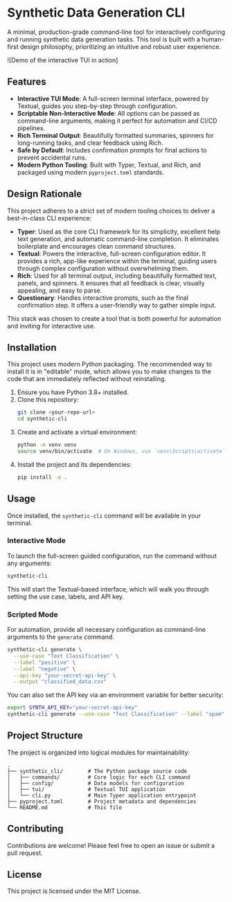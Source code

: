# Synthetic Data Generation CLI

A minimal, production-grade command-line tool for interactively configuring and running synthetic data generation tasks. This tool is built with a human-first design philosophy, prioritizing an intuitive and robust user experience.

\![Demo of the interactive TUI in action]

## Features

  * **Interactive TUI Mode**: A full-screen terminal interface, powered by Textual, guides you step-by-step through configuration.
  * **Scriptable Non-Interactive Mode**: All options can be passed as command-line arguments, making it perfect for automation and CI/CD pipelines.
  * **Rich Terminal Output**: Beautifully formatted summaries, spinners for long-running tasks, and clear feedback using Rich.
  * **Safe by Default**: Includes confirmation prompts for final actions to prevent accidental runs.
  * **Modern Python Tooling**: Built with Typer, Textual, and Rich, and packaged using modern `pyproject.toml` standards.

## Design Rationale

This project adheres to a strict set of modern tooling choices to deliver a best-in-class CLI experience:

  - **Typer**: Used as the core CLI framework for its simplicity, excellent help text generation, and automatic command-line completion. It eliminates boilerplate and encourages clean command structures.
  - **Textual**: Powers the interactive, full-screen configuration editor. It provides a rich, app-like experience within the terminal, guiding users through complex configuration without overwhelming them.
  - **Rich**: Used for all terminal output, including beautifully formatted text, panels, and spinners. It ensures that all feedback is clear, visually appealing, and easy to parse.
  - **Questionary**: Handles interactive prompts, such as the final confirmation step. It offers a user-friendly way to gather simple input.

This stack was chosen to create a tool that is both powerful for automation and inviting for interactive use.

## Installation

This project uses modern Python packaging. The recommended way to install it is in "editable" mode, which allows you to make changes to the code that are immediately reflected without reinstalling.

1.  Ensure you have Python 3.8+ installed.
2.  Clone this repository:
    ```bash
    git clone <your-repo-url>
    cd synthetic-cli
    ```
3.  Create and activate a virtual environment:
    ```bash
    python -m venv venv
    source venv/bin/activate  # On Windows, use `venv\Scripts\activate`
    ```
4.  Install the project and its dependencies:
    ```bash
    pip install -e .
    ```

## Usage

Once installed, the `synthetic-cli` command will be available in your terminal.

### Interactive Mode

To launch the full-screen guided configuration, run the command without any arguments:

```bash
synthetic-cli
```

This will start the Textual-based interface, which will walk you through setting the use case, labels, and API key.

### Scripted Mode

For automation, provide all necessary configuration as command-line arguments to the `generate` command.

```bash
synthetic-cli generate \
  --use-case "Text Classification" \
  --label "positive" \
  --label "negative" \
  --api-key "your-secret-api-key" \
  --output "classified_data.csv"
```

You can also set the API key via an environment variable for better security:

```bash
export SYNTH_API_KEY="your-secret-api-key"
synthetic-cli generate --use-case "Text Classification" --label "spam"
```

## Project Structure

The project is organized into logical modules for maintainability:

```
.
├── synthetic_cli/        # The Python package source code
│   ├── commands/         # Core logic for each CLI command
│   ├── config/           # Data models for configuration
│   ├── tui/              # Textual TUI application
│   └── cli.py            # Main Typer application entrypoint
├── pyproject.toml        # Project metadata and dependencies
└── README.md             # This file
```

## Contributing

Contributions are welcome\! Please feel free to open an issue or submit a pull request.

## License

This project is licensed under the MIT License.